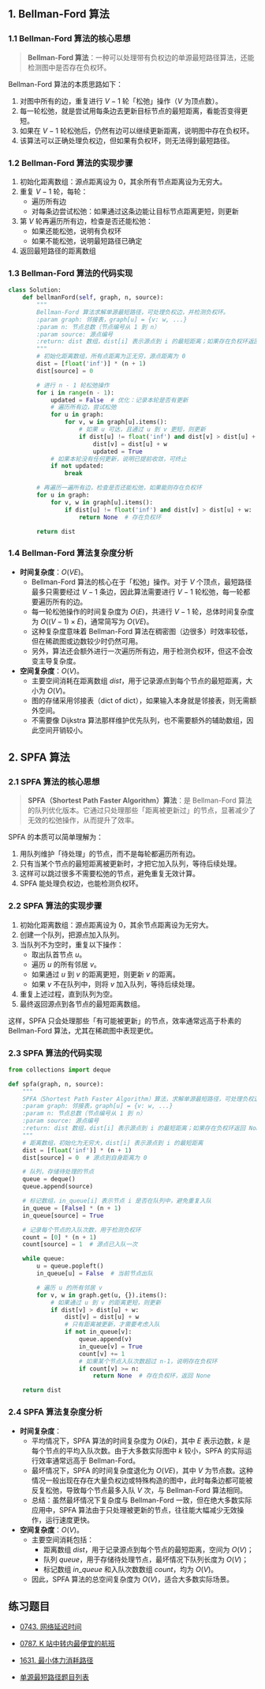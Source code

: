 ## 1. Bellman-Ford 算法

### 1.1 Bellman-Ford 算法的核心思想

> **Bellman-Ford 算法**：一种可以处理带有负权边的单源最短路径算法，还能检测图中是否存在负权环。

Bellman-Ford 算法的本质思路如下：

1. 对图中所有的边，重复进行 $V - 1$ 轮「松弛」操作（$V$ 为顶点数）。
2. 每一轮松弛，就是尝试用每条边去更新目标节点的最短距离，看能否变得更短。
3. 如果在 $V - 1$ 轮松弛后，仍然有边可以继续更新距离，说明图中存在负权环。
4. 该算法可以正确处理负权边，但如果有负权环，则无法得到最短路径。

### 1.2 Bellman-Ford 算法的实现步骤

1. 初始化距离数组：源点距离设为 $0$，其余所有节点距离设为无穷大。
2. 重复 $V - 1$ 轮，每轮：
   - 遍历所有边
   - 对每条边尝试松弛：如果通过这条边能让目标节点距离更短，则更新
3. 第 $V$ 轮再遍历所有边，检查是否还能松弛：
   - 如果还能松弛，说明有负权环
   - 如果不能松弛，说明最短路径已确定
4. 返回最短路径的距离数组

### 1.3 Bellman-Ford 算法的代码实现

```python
class Solution:
    def bellmanFord(self, graph, n, source):
        """
        Bellman-Ford 算法求解单源最短路径，可处理负权边，并检测负权环。
        :param graph: 邻接表，graph[u] = {v: w, ...}
        :param n: 节点总数（节点编号从 1 到 n）
        :param source: 源点编号
        :return: dist 数组，dist[i] 表示源点到 i 的最短距离；如果存在负权环返回 None
        """
        # 初始化距离数组，所有点距离为正无穷，源点距离为 0
        dist = [float('inf')] * (n + 1)
        dist[source] = 0

        # 进行 n - 1 轮松弛操作
        for i in range(n - 1):
            updated = False  # 优化：记录本轮是否有更新
            # 遍历所有边，尝试松弛
            for u in graph:
                for v, w in graph[u].items():
                    # 如果 u 可达，且通过 u 到 v 更短，则更新
                    if dist[u] != float('inf') and dist[v] > dist[u] + w:
                        dist[v] = dist[u] + w
                        updated = True
            # 如果本轮没有任何更新，说明已提前收敛，可终止
            if not updated:
                break

        # 再遍历一遍所有边，检查是否还能松弛，如果能则存在负权环
        for u in graph:
            for v, w in graph[u].items():
                if dist[u] != float('inf') and dist[v] > dist[u] + w:
                    return None  # 存在负权环

        return dist
```

### 1.4 Bellman-Ford 算法复杂度分析

- **时间复杂度**：$O(VE)$。
   - Bellman-Ford 算法的核心在于「松弛」操作。对于 $V$ 个顶点，最短路径最多只需要经过 $V - 1$ 条边，因此算法需要进行 $V - 1$ 轮松弛，每一轮都要遍历所有的边。  
   - 每一轮松弛操作的时间复杂度为 $O(E)$，共进行 $V - 1$ 轮，总体时间复杂度为 $O((V - 1) \times E)$，通常简写为 $O(VE)$。  
   - 这种复杂度意味着 Bellman-Ford 算法在稠密图（边很多）时效率较低，但在稀疏图或边数较少时仍然可用。  
   - 另外，算法还会额外进行一次遍历所有边，用于检测负权环，但这不会改变主导复杂度。
- **空间复杂度**：$O(V)$。
   - 主要空间消耗在距离数组 $dist$，用于记录源点到每个节点的最短距离，大小为 $O(V)$。  
   - 图的存储采用邻接表（dict of dict），如果输入本身就是邻接表，则无需额外空间。  
   - 不需要像 Dijkstra 算法那样维护优先队列，也不需要额外的辅助数组，因此空间开销较小。  

## 2. SPFA 算法

### 2.1 SPFA 算法的核心思想

> **SPFA（Shortest Path Faster Algorithm）算法**：是 Bellman-Ford 算法的队列优化版本。它通过只处理那些「距离被更新过」的节点，显著减少了无效的松弛操作，从而提升了效率。

SPFA 的本质可以简单理解为：

1. 用队列维护「待处理」的节点，而不是每轮都遍历所有边。
2. 只有当某个节点的最短距离被更新时，才把它加入队列，等待后续处理。
3. 这样可以跳过很多不需要松弛的节点，避免重复无效计算。
4. SPFA 能处理负权边，也能检测负权环。

### 2.2 SPFA 算法的实现步骤

1. 初始化距离数组：源点距离设为 $0$，其余节点距离设为无穷大。
2. 创建一个队列，把源点加入队列。
3. 当队列不为空时，重复以下操作：
   - 取出队首节点 $u$。
   - 遍历 $u$ 的所有邻居 $v$。
   - 如果通过 $u$ 到 $v$ 的距离更短，则更新 $v$ 的距离。
   - 如果 $v$ 不在队列中，则将 $v$ 加入队列，等待后续处理。
4. 重复上述过程，直到队列为空。
5. 最终返回源点到各节点的最短距离数组。

这样，SPFA 只会处理那些「有可能被更新」的节点，效率通常远高于朴素的 Bellman-Ford 算法，尤其在稀疏图中表现更优。

### 2.3 SPFA 算法的代码实现

```python
from collections import deque

def spfa(graph, n, source):
    """
    SPFA（Shortest Path Faster Algorithm）算法，求解单源最短路径，可处理负权边，并检测负权环。
    :param graph: 邻接表，graph[u] = {v: w, ...}
    :param n: 节点总数（节点编号从 1 到 n）
    :param source: 源点编号
    :return: dist 数组，dist[i] 表示源点到 i 的最短距离；如果存在负权环返回 None
    """
    # 距离数组，初始化为无穷大，dist[i] 表示源点到 i 的最短距离
    dist = [float('inf')] * (n + 1)
    dist[source] = 0  # 源点到自身距离为 0

    # 队列，存储待处理的节点
    queue = deque()
    queue.append(source)

    # 标记数组，in_queue[i] 表示节点 i 是否在队列中，避免重复入队
    in_queue = [False] * (n + 1)
    in_queue[source] = True

    # 记录每个节点的入队次数，用于检测负权环
    count = [0] * (n + 1)
    count[source] = 1  # 源点已入队一次

    while queue:
        u = queue.popleft()
        in_queue[u] = False  # 当前节点出队

        # 遍历 u 的所有邻居 v
        for v, w in graph.get(u, {}).items():
            # 如果通过 u 到 v 的距离更短，则更新
            if dist[v] > dist[u] + w:
                dist[v] = dist[u] + w
                # 只有距离被更新，才需要考虑入队
                if not in_queue[v]:
                    queue.append(v)
                    in_queue[v] = True
                    count[v] += 1
                    # 如果某个节点入队次数超过 n-1，说明存在负权环
                    if count[v] >= n:
                        return None  # 存在负权环，返回 None

    return dist
```

### 2.4 SPFA 算法复杂度分析

- **时间复杂度**：
   - 平均情况下，SPFA 算法的时间复杂度为 $O(kE)$，其中 $E$ 表示边数，$k$ 是每个节点的平均入队次数。由于大多数实际图中 $k$ 较小，SPFA 的实际运行效率通常远高于 Bellman-Ford。
   - 最坏情况下，SPFA 的时间复杂度退化为 $O(VE)$，其中 $V$ 为节点数。这种情况一般出现在存在大量负权边或特殊构造的图中，此时每条边都可能被反复松弛，导致每个节点最多入队 $V$ 次，与 Bellman-Ford 算法相同。
   - 总结：虽然最坏情况下复杂度与 Bellman-Ford 一致，但在绝大多数实际应用中，SPFA 算法由于只处理被更新的节点，往往能大幅减少无效操作，运行速度更快。
- **空间复杂度**：$O(V)$。
   - 主要空间消耗包括：
      - 距离数组 $dist$，用于记录源点到每个节点的最短距离，空间为 $O(V)$；
      - 队列 $queue$，用于存储待处理节点，最坏情况下队列长度为 $O(V)$；
      - 标记数组 $in\_queue$ 和入队次数数组 $count$，均为 $O(V)$。
   - 因此，SPFA 算法的总空间复杂度为 $O(V)$，适合大多数实际场景。

## 练习题目

- [0743. 网络延迟时间](https://github.com/ITCharge/AlgoNote/tree/main/docs/solutions/0700-0799/network-delay-time.md)
- [0787. K 站中转内最便宜的航班](https://github.com/ITCharge/AlgoNote/tree/main/docs/solutions/0700-0799/cheapest-flights-within-k-stops.md)
- [1631. 最小体力消耗路径](https://github.com/ITCharge/AlgoNote/tree/main/docs/solutions/1600-1699/path-with-minimum-effort.md)

- [单源最短路径题目列表](https://github.com/ITCharge/AlgoNote/tree/main/docs/00_preface/00_06_categories_list.md#%E5%8D%95%E6%BA%90%E6%9C%80%E7%9F%AD%E8%B7%AF%E5%BE%84%E9%A2%98%E7%9B%AE)
